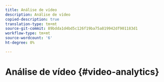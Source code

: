 ```yaml
---
title: Análise de vídeo
description: Análise de vídeo
copied-description: true
translation-type: tm+mt
source-git-commit: 89bdda1d4bd5c126f19ba75a819942df901183d1
workflow-type: tm+mt
source-wordcount: '6'
ht-degree: 0%

---
```



# Análise de vídeo {#video-analytics}

